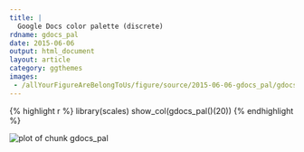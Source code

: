 ```yaml
---
title: |
  Google Docs color palette (discrete)
rdname: gdocs_pal
date: 2015-06-06
output: html_document
layout: article
category: ggthemes
images:
 - /allYourFigureAreBelongToUs/figure/source/2015-06-06-gdocs_pal/gdocs_pal-1.png
---
```





{% highlight r %}
library(scales)
show_col(gdocs_pal()(20))
{% endhighlight %}

![plot of chunk gdocs_pal](/allYourFigureAreBelongToUs/figure/source/2015-06-06-gdocs_pal/gdocs_pal-1.png) 